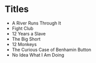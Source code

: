 # Titles

* A River Runs Through It
* Fight Club
* 12 Years a Slave
* The Big Short
* 12 Monkeys
* The Curious Case of Benhamin Button
* No Idea What I Am Doing
